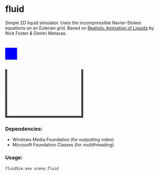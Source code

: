 # fluid
Simple 2D liquid simulator. Uses the incompressible Navier-Stokes equations on an Eulerian grid. Based on <a href="http://www.cbim.rutgers.edu/dmdocuments/gmip96%20Foster.pdf">Realistic Animation of Liquids</a> by Nick Foster & Dimitri Metaxas.

<img src="/video/horizontalPouring_movie.gif" width=50%>

### Dependencies:
* Windows Media Foundation (for outputting video)
* Microsoft Foundation Classes (for multithreading)

### Usage:
```
fluidSim.exe scene.fluid
```
